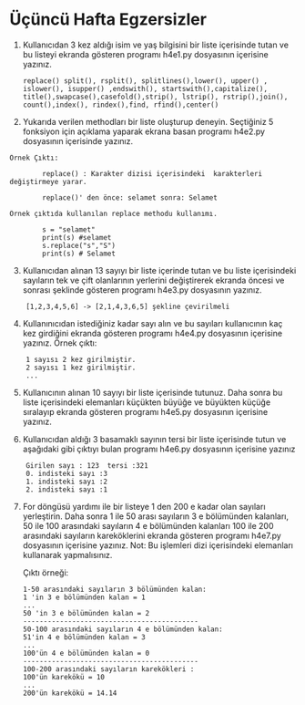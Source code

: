 # Üçüncü Hafta Egzersizler

1) Kullanıcıdan 3 kez aldığı isim ve yaş bilgisini bir liste içerisinde tutan ve bu listeyi ekranda gösteren programı h4e1.py dosyasının içerisine yazınız.


    ``` 
    replace() split(), rsplit(), splitlines(),lower(), upper() ,  
    islower(), isupper() ,endswith(), startswith(),capitalize(),   
    title(),swapcase(),casefold(),strip(), lstrip(), rstrip(),join(),
    count(),index(), rindex(),find, rfind(),center()
    ```
 2)   Yukarıda verilen methodları bir liste oluşturup deneyin.    Seçtiğiniz 5 fonksiyon için açıklama yaparak ekrana basan  programı h4e2.py dosyasının içerisinde yazınız.

    Örnek Çıktı:

```
        replace() : Karakter dizisi içerisindeki  karakterleri değiştirmeye yarar.

        replace()' den önce: selamet sonra: Selamet

```

    Örnek çıktıda kullanılan replace methodu kullanımı.
```
        s = "selamet"
        print(s) #selamet
        s.replace("s","S")
        print(s) # Selamet
```

3) Kullanıcıdan alınan 13 sayıyı bir liste içerinde tutan ve bu liste içerisindeki sayıların tek ve çift olanlarının yerlerini değiştirerek ekranda öncesi ve sonrası şeklinde gösteren programı h4e3.py dosyasının yazınız. 
```
    [1,2,3,4,5,6] -> [2,1,4,3,6,5] şekline çevirilmeli
```

4) Kullanınıcıdan istediğiniz kadar sayı alın ve bu sayıları kullanıcının kaç kez girdiğini ekranda gösteren programı h4e4.py dosyasının içerisine yazınız.
Örnek çıktı:
```
    1 sayısı 2 kez girilmiştir.
    2 sayısı 1 kez girilmiştir.
    ...
```


5) Kullanıcının alınan 10 sayıyı bir liste içerisinde tutunuz. Daha sonra bu liste içerisindeki elemanları küçükten büyüğe ve büyükten küçüğe sıralayıp ekranda gösteren programı h4e5.py dosyasının içerisine yazınız.

6) Kullanıcıdan aldığı 3 basamaklı sayının tersi bir liste içerisinde tutun ve aşağıdaki gibi çıktıyı bulan programı h4e6.py dosyasının içerisine yazınız

```
    Girilen sayı : 123  tersi :321
    0. indisteki sayı :3
    1. indisteki sayı :2
    2. indisteki sayı :1
```

7) For döngüsü yardımı ile bir listeye 1 den 200 e kadar olan sayıları yerleştirin. Daha sonra 1 ile 50 arası sayıların 3 e bölümünden kalanları, 50 ile 100 arasındaki sayıların 4 e bölümünden kalanları 100 ile 200 arasındaki sayıların kareköklerini ekranda gösteren programı h4e7.py dosyasının içerisine yazınız. Not: Bu işlemleri dizi içerisindeki elemanları kullanarak yapmalısınız.

    Çıktı örneği:
    ```
    1-50 arasındaki sayıların 3 bölümünden kalan:
    1 'in 3 e bölümünden kalan = 1
    ...
    50 'in 3 e bölümünden kalan = 2
    -------------------------------------------
    50-100 arasındaki sayıların 4 e bölümünden kalan:
    51'in 4 e bölümünden kalan = 3
    ...
    100'ün 4 e bölümünden kalan = 0
    -------------------------------------------
    100-200 arasındaki sayıların karekökleri :
    100'ün karekökü = 10
    ...
    200'ün karekökü = 14.14
    ```
